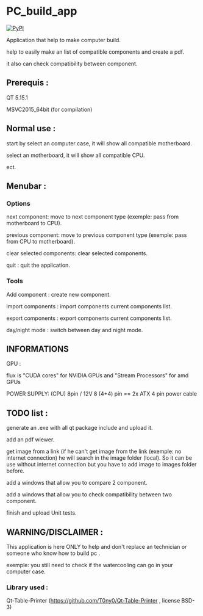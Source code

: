 # PC_build_app

[![PyPI](https://img.shields.io/pypi/l/simplelogging.svg)](https://github.com/gaelfargeas/PC_build_app/blob/master/LICENSE)

Application that help to make computer build.

help to easily make an list of compatible components and create a pdf.

it also can check compatibility between component.

## Prerequis :

QT 5.15.1

MSVC2015_64bit (for compilation)

## Normal use :
start by select an computer case, it will show all compatible motherboard.

select an motherboard, it will show all compatible CPU.

ect.

## Menubar :

### Options

next component: move to next component type (exemple: pass from motherboard to CPU).

previous component: move to previous component type (exemple: pass from CPU to motherboard).

clear selected components: clear selected components.

quit : quit the application.

### Tools

Add component : create new component.

import components : import components current components list.

export components : export components current components list.

day/night mode : switch between day and night mode.

## INFORMATIONS



GPU :

flux is "CUDA cores" for NVIDIA GPUs and "Stream Processors" for amd GPUs


POWER SUPPLY:
(CPU) 8pin / 12V 8 (4+4) pin == 2x ATX 4 pin power cable

## TODO list :
generate an .exe with all qt package include and upload it.

add an pdf wiewer.

get image from a link (if he can't get image from the link (exemple: no internet connection) he will search in the image folder (local). So it can be use without internet connection but you have to add image to images folder before.

add a windows that allow you to compare 2 component.

add a windows that allow you to check compatibility between two component.

finish and upload Unit tests.


## WARNING/DISCLAIMER :

This application is here ONLY to help and don't replace an technician or someone who know how to build pc .

exemple: you still need to check if the watercooling can go in your computer case.


### Library used :

Qt-Table-Printer (https://github.com/T0ny0/Qt-Table-Printer , license BSD-3)
